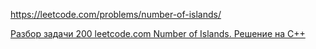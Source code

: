 https://leetcode.com/problems/number-of-islands/

[Разбор задачи 200 leetcode.com Number of Islands. Решение на C++](https://www.youtube.com/watch?v=F66bSGiWXEA)
